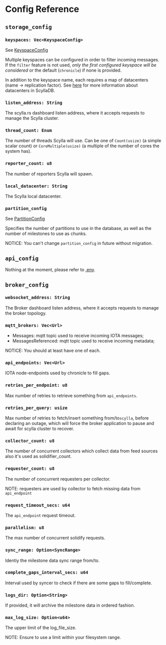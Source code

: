 # Config Reference

## `storage_config`

### `keyspaces: Vec<KeyspaceConfig>`
See [KeyspaceConfig](https://github.com/iotaledger/chronicle.rs/blob/a9cfc14289d970251eea6f1e501686d655e2742f/chronicle-common/src/config/storage.rs#L93-L98)

Multiple keyspaces can be configured in order to filter incoming messages. If the `filter` feature is not used, *only the first configured keyspace will be considered* or the default (`chronicle`) if none is provided.

In addition to the keyspace name, each requires a map of datacenters (name -> replication factor). See [here](https://university.scylladb.com/courses/scylla-essentials-overview/lessons/architecture/topic/datacenter/) for more information about datacenters in ScyllaDB.

### `listen_address: String`
The scylla.rs dashboard listen address, where it accepts requests to manage the Scylla cluster.

### `thread_count: Enum`
The number of threads Scylla will use. Can be one of `Count(usize)` (a simple scalar count) or `CoreMultiple(usize)` (a multiple of the number of cores the system has).

### `reporter_count: u8`
The number of reporters Scylla will spawn.

### `local_datacenter: String`
The Scylla local datacenter.

### `partition_config`
See [PartitionConfig](https://github.com/iotaledger/chronicle.rs/blob/a9cfc14289d970251eea6f1e501686d655e2742f/chronicle-common/src/config/storage.rs#L138-L143)

Specifies the number of partitions to use in the database, as well as the number of milestones to use as chunks.

NOTICE: You can't change `partition_config` in future without migration.

## `api_config`

Nothing at the moment, please refer to [.env](.env).

## `broker_config`

### `websocket_address: String`
The Broker dashboard listen address, where it accepts requests to manage the broker topology.


### `mqtt_brokers: Vec<Url>`

- Messages: mqtt topic used to receive incoming IOTA messages;
- MessagesReferenced: mqtt topic used to receive incoming metadata;

NOTICE: You should at least have one of each.

### `api_endpoints: Vec<Url>`
IOTA node-endpoints used by chronicle to fill gaps.

### `retries_per_endpoint: u8`
Max number of retries to retrieve something from `api_endpoints`.

### `retries_per_query: usize`
Max number of retries to fetch/insert something from/to`scylla`, before declaring an outage, which will force the broker application to pause and await for scylla cluster to recover.

### `collector_count: u8`
The number of concurrent collectors which collect data from feed sources also it's used as solidifier_count.

### `requester_count: u8`
The number of concurrent requesters per collector.

NOTE: requesters are used by collector to fetch missing data from `api_endpoint`


### `request_timeout_secs: u64`
The `api_endpoint` request timeout.


### `parallelism: u8`
The max number of concurrent solidify requests.


### `sync_range: Option<SyncRange>`
Identiy the milestone data sync range from/to.

### `complete_gaps_interval_secs: u64`
Interval used by syncer to check if there are some gaps to fill/complete.

### `logs_dir: Option<String>`
If provided, it will archive the milestone data in ordered fashion.

### `max_log_size: Option<u64>`
The upper limit of the log_file_size.

NOTE: Ensure to use a limit within your filesystem range.
